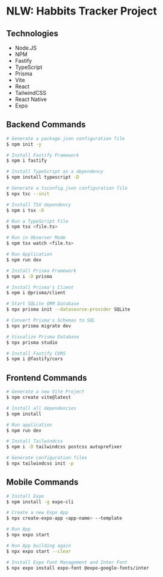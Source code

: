 <!-- cSpell:words Fastify -->
# NLW: Habbits Tracker Project

## Technologies

- Node.JS
- NPM
- Fastify
- TypeScript
- Prisma
- Vite
- React
- TailwindCSS
- React Native
- Expo

## Backend Commands

```bash
# Generate a package.json configuration file
$ npm init -y

# Install Fastify Framework
$ npm i fastify

# Install TypeScript as a dependency
$ npm install typescript -D

# Generate a tsconfig.json configuration file
$ npx tsc --init

# Install TSX dependency
$ npm i tsx -D

# Run a TypeScript File
$ npm tsx <file.ts>

# Run in Observer Mode
$ npm tsx watch <file.ts>

# Run Application
$ npm run dev 

# Install Prisma Framework
$ npm i -D prisma 

# Install Prisma's Client
$ npm i @prisma/client

# Start SQLite ORM Database
$ npx prisma init --datasource-provider SQLite

# Convert Prisma's Schemas to SQL
$ npx prisma migrate dev

# Visualize Prisma Database
$ npx prisma studio

# Install Fastify CORS
$ npm i @fastify/cors
```

## Frontend Commands

```bash
# Generate a new Vite Project
$ npm create vite@latest

# Install all dependencies
$ npm install

# Run application
$ npm run dev

# Install Tailwindcss
$ npm i -D tailwindcss postcss autoprefixer

# Generate configuration files
$ npx tailwindcss init -p
```

## Mobile Commands

```bash
# Install Expo
$ npm install -g expo-cli

# Create a new Expo App
$ npx create-expo-app <app-name> --template

# Run App
$ npx expo start

# Run App building again
$ npx expo start --clear

# Install Expo Font Management and Inter Font
$ npx expo install expo-font @expo-google-fonts/inter
```
